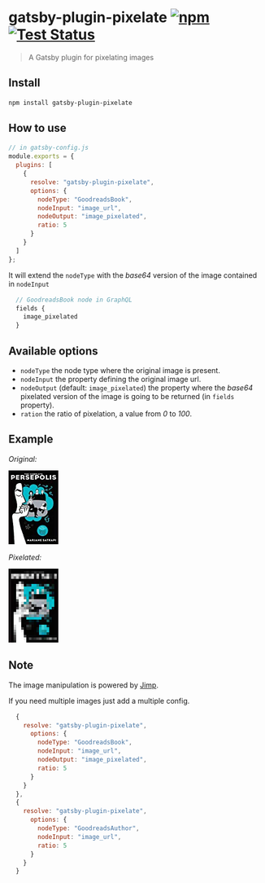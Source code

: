 # gatsby-plugin-pixelate [![npm][npm-image]][npm-url] [![Test Status][test-image]][test-url]

> A Gatsby plugin for pixelating images

## Install

```bash
npm install gatsby-plugin-pixelate
```

## How to use

```js
// in gatsby-config.js
module.exports = {
  plugins: [
    {
      resolve: "gatsby-plugin-pixelate",
      options: {
        nodeType: "GoodreadsBook",
        nodeInput: "image_url",
        nodeOutput: "image_pixelated",
        ratio: 5
      }
    }
  ]
};
```

It will extend the `nodeType` with the _base64_ version of the image contained in `nodeInput`

```js
  // GoodreadsBook node in GraphQL
  fields {
    image_pixelated
  }
```

## Available options

- `nodeType` the node type where the original image is present.
- `nodeInput` the property defining the original image url.
- `nodeOutput` (default: `image_pixelated`) the property where the _base64_ pixelated version of the image is going to be returned (in `fields` property).
- `ration` the ratio of pixelation, a value from _0_ to _100_.

## Example

_Original:_

![original](./images/original.png)

_Pixelated:_

![pixelated](./images/pixelated.png)

## Note

The image manipulation is powered by [Jimp](https://www.npmjs.com/package/jimp).

If you need multiple images just add a multiple config.

```js
  {
    resolve: "gatsby-plugin-pixelate",
      options: {
        nodeType: "GoodreadsBook",
        nodeInput: "image_url",
        nodeOutput: "image_pixelated",
        ratio: 5
      }
    }
  },
  {
    resolve: "gatsby-plugin-pixelate",
      options: {
        nodeType: "GoodreadsAuthor",
        nodeInput: "image_url",
        ratio: 5
      }
    }
  }
```

[npm-image]: https://img.shields.io/npm/v/gatsby-plugin-pixelate.svg
[npm-url]: https://npmjs.com/package/gatsby-plugin-pixelate
[test-image]: https://github.com/sirlisko/gatsby-plugin-pixelate/workflows/Test%20CI/badge.svg
[test-url]: https://github.com/sirLisko/gatsby-plugin-pixelate/actions

